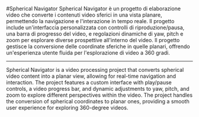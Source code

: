 #Spherical Navigator 
Spherical Navigator è un progetto di elaborazione video che converte i contenuti video sferici in una vista planare, permettendo la navigazione e 
l'interazione in tempo reale. Il progetto include un'interfaccia personalizzata con controlli di riproduzione/pausa, una barra di progresso del video, 
e regolazioni dinamiche di yaw, pitch e zoom per esplorare diverse prospettive all'interno del video. 
Il progetto gestisce la conversione delle coordinate sferiche in quelle planari, offrendo un'esperienza utente fluida per l'esplorazione di video a 360 gradi.

-----------------------------------------------------------------------------------------------------------------------------------------------------------------
Spherical Navigator is a video processing project that converts spherical video content into a planar view, 
allowing for real-time navigation and interaction. The project features a custom interface with play/pause controls, 
a video progress bar, and dynamic adjustments to yaw, pitch, and zoom to explore different perspectives within the video. 
The project handles the conversion of spherical coordinates to planar ones, providing a smooth user experience for exploring 360-degree videos.
